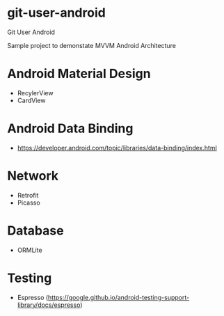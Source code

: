 # git-user-android
Git User Android

Sample project to demonstate MVVM Android Architecture

# Android Material Design
- RecylerView
- CardView

# Android Data Binding
- https://developer.android.com/topic/libraries/data-binding/index.html

# Network
- Retrofit
- Picasso
  
# Database
- ORMLite

# Testing
- Espresso (https://google.github.io/android-testing-support-library/docs/espresso)

